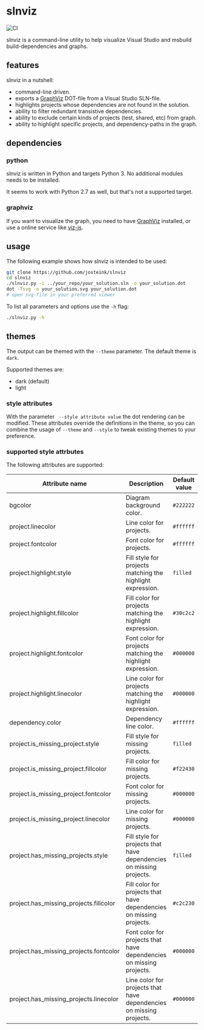 
# slnviz

![CI](https://github.com/josteink/slnviz/workflows/CI/badge.svg)

slnviz is a command-line utility to help visualize Visual Studio and
msbuild build-dependencies and graphs.


## features

slnviz in a nutshell:

- command-line driven.
- exports a [GraphViz](http://graphviz.org/) DOT-file from a Visual Studio SLN-file.
- highlights projects whose dependencies are not found in the solution.
- ability to filter redundant transistive dependencies.
- ability to exclude certain kinds of projects (test, shared, etc) from
  graph.
- ability to highlight specific projects, and dependency-paths in the graph.

## dependencies

### python

slnviz is written in Python and targets Python 3. No additional modules needs to
be installed.

It seems to work with Python 2.7 as well, but that's not a supported target.

### graphviz

If you want to visualize the graph, you need to have
[GraphViz](http://graphviz.org/) installed, or use a online service
like [viz-js](http://viz-js.com/).

## usage

The following example shows how slnviz is intended to be used:

````sh
git clone https://github.com/josteink/slnviz
cd slnviz
./slnviz.py -i ../your_repo/your_solution.sln -o your_solution.dot
dot -Tsvg -o your_solution.svg your_solution.dot
# open svg-file in your preferred viewer
````

To list all parameters and options use the `-h` flag:

````sh
./slnviz.py -h
````

## themes
The output can be themed with the `--theme`  parameter. The default theme is `dark`.  

Supported themes are:

* dark (default)
* light

### style attributes

With the parameter ` --style attribute value` the dot rendering can be modified. These attributes override the definitions in the theme, so you can combine the usage of `--theme` and `--style` to tweak existing themes to your preference.

### supported style attrbutes
The following attributes are supported:

| Attribute name                         | Description                                                  | Default value |
| -------------------------------------- | ------------------------------------------------------------ | ------------- |
| bgcolor                                | Diagram background color.                                    | `#222222`     |
| project.linecolor                      | Line color for projects.                                     | `#ffffff`     |
| project.fontcolor                      | Font color for projects.                                     | `#ffffff`     |
| project.highlight.style                | Fill style for projects matching the highlight expression.   | `filled`      |
| project.highlight.fillcolor            | Fill color for projects matching the highlight expression.   | `#30c2c2`     |
| project.highlight.fontcolor            | Font color for projects matching the highlight expression.   | `#000000`     |
| project.highlight.linecolor            | Line color for projects matching the highlight expression.   | `#000000`     |
| dependency.color                       | Dependency line color.                                       | `#ffffff`     |
| project.is_missing_project.style       | Fill style for missing projects.                             | `filled`      |
| project.is_missing_project.fillcolor   | Fill color for missing projects.                             | `#f22430`     |
| project.is_missing_project.fontcolor   | Font color for missing projects.                             | `#000000`     |
| project.is_missing_project.linecolor   | Line color for missing projects.                             | `#000000`     |
| project.has_missing_projects.style     | Fill style for projects that have dependencies on missing projects. | `filled`      |
| project.has_missing_projects.fillcolor | Fill color for projects that have dependencies on missing projects. | `#c2c230`     |
| project.has_missing_projects.fontcolor | Font color for projects that have dependencies on missing projects. | `#000000`     |
| project.has_missing_projects.linecolor | Line color for projects that have dependencies on missing projects. | `#000000`     |



